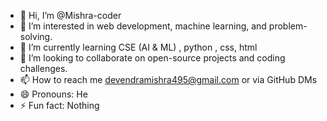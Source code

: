 - 👋 Hi, I’m @Mishra-coder
- 👀 I’m interested in web development, machine learning, and problem-solving.
- 🌱 I’m currently learning  CSE (AI & ML) , python , css, html
- 💞️ I’m looking to collaborate on open-source projects and coding challenges.
- 📫 How to reach me devendramishra495@gmail.com or via GitHub DMs
- 😄 Pronouns: He
- ⚡ Fun fact:  Nothing

<!---
Mishra-coder/Mishra-coder is a ✨ special ✨ repository because its `README.md` (this file) appears on your GitHub profile.
You can click the Preview link to take a look at your changes.
--->
